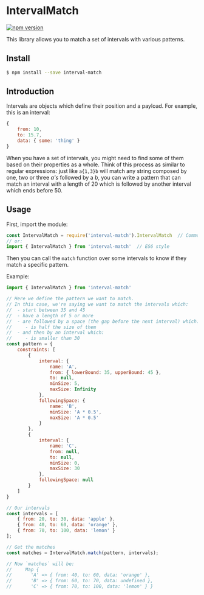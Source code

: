 # IntervalMatch

[![npm version](https://badge.fury.io/js/interval-match.svg)](https://badge.fury.io/js/interval-match)

This library allows you to match a set of intervals with various patterns.

## Install

```sh
$ npm install --save interval-match
```

## Introduction

Intervals are objects which define their position and a payload. For example, this is an interval:

```js
{
    from: 10,
    to: 15.7,
    data: { some: 'thing' }
}
```

When you have a set of intervals, you might need to find some of them based on their properties as a whole.
Think of this process as similar to regular expressions: just like `a{1,3}b` will match any string composed by one, two or three *a's* followed by a *b*, you can write a pattern that can match an interval with a length of 20 which is followed by another interval which ends before 50.

## Usage

First, import the module:

```js
const IntervalMatch = require('interval-match').IntervalMatch  // CommonJS / Node style
// or:
import { IntervalMatch } from 'interval-match'  // ES6 style
```
Then you can call the `match` function over some intervals to know if they match a specific pattern.

Example:

```js
import { IntervalMatch } from 'interval-match'

// Here we define the pattern we want to match.
// In this case, we're saying we want to match the intervals which:
//  - start between 35 and 45
//  - have a length of 5 or more
//  - are followed by a space (the gap before the next interval) which:
//     - is half the size of them
//  - and then by an interval which:
//     - is smaller than 30
const pattern = {
    constraints: [
        {
            interval: {
                name: 'A',
                from: { lowerBound: 35, upperBound: 45 },
                to: null,
                minSize: 5,
                maxSize: Infinity
            },
            followingSpace: {
                name: 'B',
                minSize: 'A * 0.5',
                maxSize: 'A * 0.5'
            }
        },
        {
            interval: {
                name: 'C',
                from: null,
                to: null,
                minSize: 0,
                maxSize: 30
            },
            followingSpace: null
        }
    ]
}

// Our intervals
const intervals = [
    { from: 20, to: 30, data: 'apple' },
    { from: 40, to: 60, data: 'orange' },
    { from: 70, to: 100, data: 'lemon' }
];

// Get the matches
const matches = IntervalMatch.match(pattern, intervals);

// Now `matches` will be:
//     Map {
//       'A' => { from: 40, to: 60, data: 'orange' },
//       'B' => { from: 60, to: 70, data: undefined },
//       'C' => { from: 70, to: 100, data: 'lemon' } }
```
